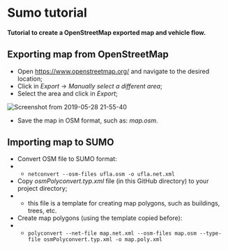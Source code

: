 # Sumo tutorial
#### Tutorial to create a OpenStreetMap exported map and vehicle flow.

## Exporting map from OpenStreetMap
- Open https://www.openstreetmap.org/ and navigate to the desired location;
- Click in *Export* -> *Manually select a different area*;
- Select the area and click in *Export*;

![Screenshot from 2019-05-28 21-55-40](https://user-images.githubusercontent.com/43869367/58521663-8bf86c00-8193-11e9-8d35-e91e582982c9.png)

- Save the map in OSM format, such as: *map.osm*.

## Importing map to SUMO
- Convert OSM file to SUMO format:
- - `netconvert --osm-files ufla.osm -o ufla.net.xml`
- Copy *osmPolyconvert.typ.xml* file (in this GitHub directory) to your project directory;
- - this file is a template for creating map polygons, such as buildings, trees, etc.
- Create map polygons (using the template copied before):
- - `polyconvert --net-file map.net.xml --osm-files map.osm --type-file osmPolyconvert.typ.xml -o map.poly.xml`

